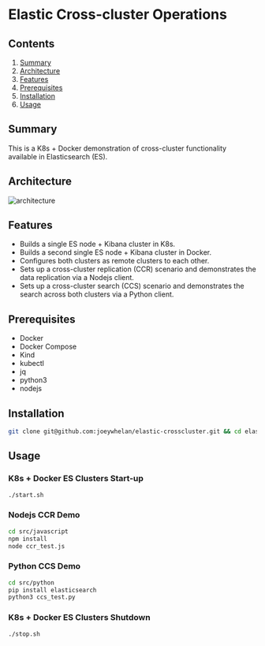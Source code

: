 # Elastic Cross-cluster Operations
## Contents
1.  [Summary](#summary)
2.  [Architecture](#architecture)
3.  [Features](#features)
4.  [Prerequisites](#prerequisites)
5.  [Installation](#installation)
6.  [Usage](#usage)

## Summary <a name="summary"></a>
This is a K8s + Docker demonstration of cross-cluster functionality available in Elasticsearch (ES).

## Architecture <a name="architecture"></a>
![architecture](https://docs.google.com/drawings/d/e/2PACX-1vTI0pMreEb2HVXxjg-uwheciHLMwyZchudpT_aLAI_blDq4snpM6oCU2AfncAWUgNVLKaWmkhTaiAFd/pub?w=1055&h=722)  

## Features <a name="features"></a>
- Builds a single ES node + Kibana cluster in K8s.
- Builds a second single ES node + Kibana cluster in Docker.
- Configures both clusters as remote clusters to each other.
- Sets up a cross-cluster replication (CCR) scenario and demonstrates the data replication via a Nodejs client.
- Sets up a cross-cluster search (CCS) scenario and demonstrates the search across both clusters via a Python client.


## Prerequisites <a name="prerequisites"></a>
- Docker
- Docker Compose
- Kind
- kubectl
- jq
- python3
- nodejs

## Installation <a name="installation"></a>
```bash
git clone git@github.com:joeywhelan/elastic-crosscluster.git && cd elastic-crosscluster
```

## Usage <a name="usage"></a>
### K8s + Docker ES Clusters Start-up
```bash
./start.sh
```
### Nodejs CCR Demo
```bash
cd src/javascript
npm install
node ccr_test.js
```
### Python CCS Demo
```bash
cd src/python
pip install elasticsearch
python3 ccs_test.py
```
### K8s + Docker ES Clusters Shutdown
```bash
./stop.sh
```